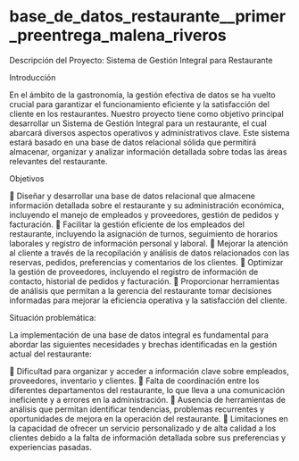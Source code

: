 # base_de_datos_restaurante__primer_preentrega_malena_riveros


Descripción del Proyecto: Sistema de Gestión Integral para Restaurante

Introducción

En el ámbito de la gastronomía, la gestión efectiva de datos se ha vuelto crucial para garantizar el funcionamiento eficiente y la satisfacción del cliente en los restaurantes. Nuestro proyecto tiene como objetivo principal desarrollar un Sistema de Gestión Integral para un restaurante, el cual abarcará diversos aspectos operativos y administrativos clave. Este sistema estará basado en una base de datos relacional sólida que permitirá almacenar, organizar y analizar información detallada sobre todas las áreas relevantes del restaurante.

Objetivos

	Diseñar y desarrollar una base de datos relacional que almacene información detallada sobre el restaurante y su administración económica, incluyendo el manejo de empleados y proveedores, gestión de pedidos y facturación.
	Facilitar la gestión eficiente de los empleados del restaurante, incluyendo la asignación de turnos, seguimiento de horarios laborales y registro de información personal y laboral.
	Mejorar la atención al cliente a través de la recopilación y análisis de datos relacionados con las reservas, pedidos, preferencias y comentarios de los clientes.
	Optimizar la gestión de proveedores, incluyendo el registro de información de contacto, historial de pedidos y facturación.
	Proporcionar herramientas de análisis que permitan a la gerencia del restaurante tomar decisiones informadas para mejorar la eficiencia operativa y la satisfacción del cliente.

Situación problemática:

La implementación de una base de datos integral es fundamental para abordar las siguientes necesidades y brechas identificadas en la gestión actual del restaurante:

	Dificultad para organizar y acceder a información clave sobre empleados, proveedores, inventario y clientes.
	Falta de coordinación entre los diferentes departamentos del restaurante, lo que lleva a una comunicación ineficiente y a errores en la administración.
	Ausencia de herramientas de análisis que permitan identificar tendencias, problemas recurrentes y oportunidades de mejora en la operación del restaurante.
	Limitaciones en la capacidad de ofrecer un servicio personalizado y de alta calidad a los clientes debido a la falta de información detallada sobre sus preferencias y experiencias pasadas.
